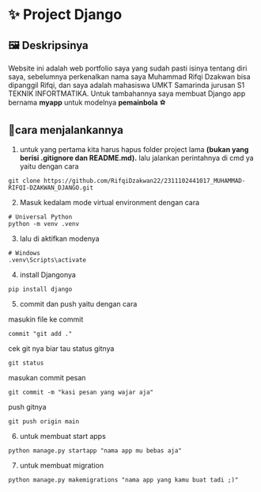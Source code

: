 # ✨ Project Django
## 🖼️ Deskripsinya
Website ini adalah web portfolio saya yang sudah pasti isinya tentang diri saya, sebelumnya perkenalkan nama saya Muhammad Rifqi Dzakwan bisa dipanggil Rifqi, dan saya adalah mahasiswa UMKT Samarinda jurusan S1 TEKNIK INFORTMATIKA. Untuk tambahannya saya membuat Django app bernama **myapp** untuk modelnya **pemainbola** ⚽
## 📱cara menjalankannya
1. untuk yang pertama kita harus hapus folder project lama **(bukan yang berisi .gitignore dan README.md).**
lalu jalankan perintahnya di cmd ya yaitu dengan cara
```shell
git clone https://github.com/RifqiDzakwan22/2311102441017_MUHAMMAD-RIFQI-DZAKWAN_DJANGO.git
```

2. Masuk kedalam mode virtual environment dengan cara

```shell
# Universal Python
python -m venv .venv
```

3. lalu di aktifkan modenya

```shell
# Windows
.venv\Scripts\activate
```

4. install Djangonya
```shell
pip install django
```

5. commit dan push yaitu dengan cara

masukin file ke commit
```shell
commit "git add ."
```
cek git nya biar tau status gitnya
```shell
git status
```
masukan commit pesan
```shell
git commit -m "kasi pesan yang wajar aja"
```
push gitnya
```shell
git push origin main
```

6. untuk membuat start apps
```shell
python manage.py startapp "nama app mu bebas aja"
```

7. untuk membuat migration
```shell
python manage.py makemigrations "nama app yang kamu buat tadi ;)"
```
